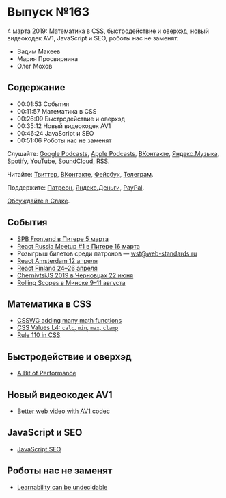 # Выпуск №163

4 марта 2019: Математика в CSS, быстродействие и оверхэд, новый видеокодек AV1, JavaScript и SEO, роботы нас не заменят.

- Вадим Макеев
- Мария Просвирнина
- Олег Мохов

## Содержание

- 00:01:53 События
- 00:11:57 Математика в CSS
- 00:26:09 Быстродействие и оверхэд
- 00:35:12 Новый видеокодек AV1
- 00:46:24 JavaScript и SEO
- 00:51:06 Роботы нас не заменят

Слушайте: [Google Podcasts](https://podcasts.google.com/?feed=aHR0cHM6Ly93ZWItc3RhbmRhcmRzLnJ1L3BvZGNhc3QvZmVlZC8), [Apple Podcasts](https://podcasts.apple.com/podcast/id1080500016), [ВКонтакте](https://vk.com/podcasts-32017543), [Яндекс.Музыка](https://music.yandex.ru/album/6245956), [Spotify](https://open.spotify.com/show/3rzAcADjpBpXt73L0epTjV), [YouTube](https://www.youtube.com/playlist?list=PLMBnwIwFEFHcwuevhsNXkFTcadeX5R1Go), [SoundCloud](https://soundcloud.com/web-standards), [RSS](https://web-standards.ru/podcast/feed/).

Читайте: [Твиттер](https://twitter.com/webstandards_ru), [ВКонтакте](https://vk.com/webstandards_ru), [Фейсбук](https://www.facebook.com/webstandardsru), [Телеграм](https://t.me/webstandards_ru).

Поддержите: [Патреон](https://www.patreon.com/webstandards_ru), [Яндекс.Деньги](https://money.yandex.ru/to/41001119329753), [PayPal](https://www.paypal.me/pepelsbey).

[Обсуждайте в Слаке](http://slack.web-standards.ru/).

## События

- [SPB Frontend в Питере 5 марта](https://spb-frontend-events.timepad.ru/event/908651)
- [React Russia Meetup #1 в Питере 16 марта](https://reactrussia.timepad.ru/event/894987/)
- Розыгрыш билетов среди патронов — wst@web-standards.ru
- [React Amsterdam 12 апреля](https://react.amsterdam/)
- [React Finland 24–26 апреля](https://react-finland.fi/)
- [ChernivtsiJS 2019 в Черновцах 22 июня](https://chernivtsi.js.org/)
- [Rolling Scopes в Минске 9–11 августа](https://rsconf.by/)

## Математика в CSS

- [CSSWG adding many math functions](https://twitter.com/bdc/status/1100921258839953408)
- [CSS Values L4: `calc`, `min`, `max`, `clamp`](https://www.w3.org/TR/css-values-4/#calc-notation)
- [Rule 110 in CSS](https://jsfiddle.net/Camilo/eQyBa/)

## Быстродействие и оверхэд

- [A Bit of Performance](https://kizu.ru/a-bit-of-performance/)

## Новый видеокодек AV1

- [Better web video with AV1 codec](https://evilmartians.com/chronicles/better-web-video-with-av1-codec)

## JavaScript и SEO

- [JavaScript SEO](https://www.youtube.com/playlist?list=PLKoqnv2vTMUPOalM1zuWDP9OQl851WMM9)

## Роботы нас не заменят

- [Learnability can be undecidable](https://www.nature.com/articles/s42256-018-0002-3)
